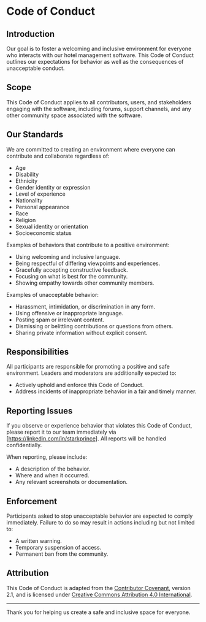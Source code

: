 # Code of Conduct

## Introduction
Our goal is to foster a welcoming and inclusive environment for everyone who interacts with our hotel management software. This Code of Conduct outlines our expectations for behavior as well as the consequences of unacceptable conduct.

## Scope
This Code of Conduct applies to all contributors, users, and stakeholders engaging with the software, including forums, support channels, and any other community space associated with the software.

## Our Standards
We are committed to creating an environment where everyone can contribute and collaborate regardless of:
- Age
- Disability
- Ethnicity
- Gender identity or expression
- Level of experience
- Nationality
- Personal appearance
- Race
- Religion
- Sexual identity or orientation
- Socioeconomic status

Examples of behaviors that contribute to a positive environment:
- Using welcoming and inclusive language.
- Being respectful of differing viewpoints and experiences.
- Gracefully accepting constructive feedback.
- Focusing on what is best for the community.
- Showing empathy towards other community members.

Examples of unacceptable behavior:
- Harassment, intimidation, or discrimination in any form.
- Using offensive or inappropriate language.
- Posting spam or irrelevant content.
- Dismissing or belittling contributions or questions from others.
- Sharing private information without explicit consent.

## Responsibilities
All participants are responsible for promoting a positive and safe environment. Leaders and moderators are additionally expected to:
- Actively uphold and enforce this Code of Conduct.
- Address incidents of inappropriate behavior in a fair and timely manner.

## Reporting Issues
If you observe or experience behavior that violates this Code of Conduct, please report it to our team immediately via [https://linkedin.com/in/starkprince]. All reports will be handled confidentially.

When reporting, please include:
- A description of the behavior.
- Where and when it occurred.
- Any relevant screenshots or documentation.

## Enforcement
Participants asked to stop unacceptable behavior are expected to comply immediately. Failure to do so may result in actions including but not limited to:
- A written warning.
- Temporary suspension of access.
- Permanent ban from the community.

## Attribution
This Code of Conduct is adapted from the [Contributor Covenant](https://www.contributor-covenant.org), version 2.1, and is licensed under [Creative Commons Attribution 4.0 International](https://creativecommons.org/licenses/by/4.0/).

---

Thank you for helping us create a safe and inclusive space for everyone.
